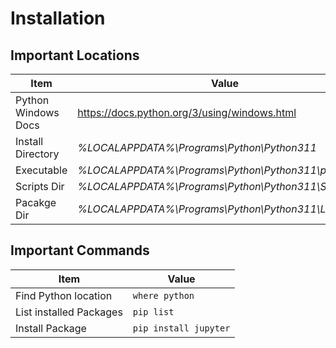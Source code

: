 # Installation

## Important Locations

| Item                | Value                                                 |
| ------------------- | ----------------------------------------------------- |
| Python Windows Docs | https://docs.python.org/3/using/windows.html          |
| Install Directory   | *%LOCALAPPDATA%\Programs\Python\Python311*            |
| Executable          | *%LOCALAPPDATA%\Programs\Python\Python311\python.exe* |
| Scripts Dir         | *%LOCALAPPDATA%\Programs\Python\Python311\Scripts*    |
| Pacakge Dir         | *%LOCALAPPDATA%\Programs\Python\Python311\Lib*        |

## Important Commands

| Item                 | Value              |
| -------------------- | ------------------ |
| Find Python location | ```where python``` |
| List installed Packages| ```pip list```   |
| Install Package | ```pip install jupyter``` |

